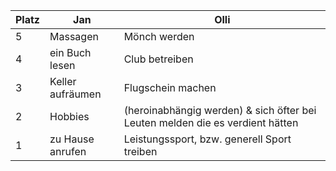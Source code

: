 Platz | Jan | Olli
------ | ------|----------
5      |Massagen|Mönch werden
4      |ein Buch lesen| Club betreiben
3      |Keller aufräumen| Flugschein machen
2      |Hobbies| (heroinabhängig werden) & sich öfter bei Leuten melden die es verdient hätten
1      |zu Hause anrufen| Leistungssport, bzw. generell Sport treiben
